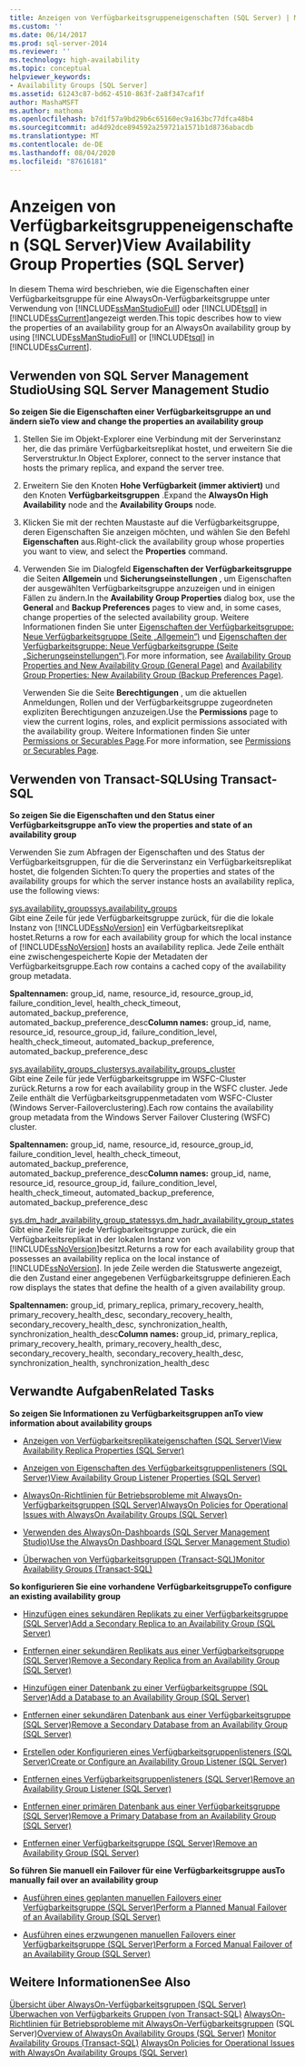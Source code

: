 ```yaml
---
title: Anzeigen von Verfügbarkeitsgruppeneigenschaften (SQL Server) | Microsoft-Dokumentation
ms.custom: ''
ms.date: 06/14/2017
ms.prod: sql-server-2014
ms.reviewer: ''
ms.technology: high-availability
ms.topic: conceptual
helpviewer_keywords:
- Availability Groups [SQL Server]
ms.assetid: 61243c87-bd62-4510-863f-2a8f347caf1f
author: MashaMSFT
ms.author: mathoma
ms.openlocfilehash: b7d1f57a9bd29b6c65160ec9a163bc77dfca48b4
ms.sourcegitcommit: ad4d92dce894592a259721a1571b1d8736abacdb
ms.translationtype: MT
ms.contentlocale: de-DE
ms.lasthandoff: 08/04/2020
ms.locfileid: "87616181"
---
```

# <a name="view-availability-group-properties-sql-server"></a><span data-ttu-id="d6c27-102">Anzeigen von Verfügbarkeitsgruppeneigenschaften (SQL Server)</span><span class="sxs-lookup"><span data-stu-id="d6c27-102">View Availability Group Properties (SQL Server)</span></span>
  <span data-ttu-id="d6c27-103">In diesem Thema wird beschrieben, wie die Eigenschaften einer Verfügbarkeitsgruppe für eine AlwaysOn-Verfügbarkeitsgruppe unter Verwendung von [!INCLUDE[ssManStudioFull](../../../includes/ssmanstudiofull-md.md)] oder [!INCLUDE[tsql](../../../includes/tsql-md.md)] in [!INCLUDE[ssCurrent](../../../includes/sscurrent-md.md)]angezeigt werden.</span><span class="sxs-lookup"><span data-stu-id="d6c27-103">This topic describes how to view the properties of an availability group for an AlwaysOn availability group by using [!INCLUDE[ssManStudioFull](../../../includes/ssmanstudiofull-md.md)] or [!INCLUDE[tsql](../../../includes/tsql-md.md)] in [!INCLUDE[ssCurrent](../../../includes/sscurrent-md.md)].</span></span>  
  

  
##  <a name="using-sql-server-management-studio"></a><a name="SSMSProcedure"></a> <span data-ttu-id="d6c27-104">Verwenden von SQL Server Management Studio</span><span class="sxs-lookup"><span data-stu-id="d6c27-104">Using SQL Server Management Studio</span></span>  
 <span data-ttu-id="d6c27-105">**So zeigen Sie die Eigenschaften einer Verfügbarkeitsgruppe an und ändern sie**</span><span class="sxs-lookup"><span data-stu-id="d6c27-105">**To view and change the properties an availability group**</span></span>  
  
1.  <span data-ttu-id="d6c27-106">Stellen Sie im Objekt-Explorer eine Verbindung mit der Serverinstanz her, die das primäre Verfügbarkeitsreplikat hostet, und erweitern Sie die Serverstruktur.</span><span class="sxs-lookup"><span data-stu-id="d6c27-106">In Object Explorer, connect to the server instance that hosts the primary replica, and expand the server tree.</span></span>  
  
2.  <span data-ttu-id="d6c27-107">Erweitern Sie den Knoten **Hohe Verfügbarkeit (immer aktiviert)** und den Knoten **Verfügbarkeitsgruppen** .</span><span class="sxs-lookup"><span data-stu-id="d6c27-107">Expand the **AlwaysOn High Availability** node and the **Availability Groups** node.</span></span>  
  
3.  <span data-ttu-id="d6c27-108">Klicken Sie mit der rechten Maustaste auf die Verfügbarkeitsgruppe, deren Eigenschaften Sie anzeigen möchten, und wählen Sie den Befehl **Eigenschaften** aus.</span><span class="sxs-lookup"><span data-stu-id="d6c27-108">Right-click the availability group whose properties you want to view, and select the **Properties** command.</span></span>  
  
4.  <span data-ttu-id="d6c27-109">Verwenden Sie im Dialogfeld **Eigenschaften der Verfügbarkeitsgruppe** die Seiten **Allgemein** und **Sicherungseinstellungen** , um Eigenschaften der ausgewählten Verfügbarkeitsgruppe anzuzeigen und in einigen Fällen zu ändern.</span><span class="sxs-lookup"><span data-stu-id="d6c27-109">In the **Availability Group Properties** dialog box, use the **General** and **Backup Preferences** pages to view and, in some cases, change properties of the selected availability group.</span></span> <span data-ttu-id="d6c27-110">Weitere Informationen finden Sie unter [Eigenschaften der Verfügbarkeitsgruppe: Neue Verfügbarkeitsgruppe &#40;Seite „Allgemein“&#41;](availability-group-properties-new-availability-group-general-page.md) und [Eigenschaften der Verfügbarkeitsgruppe: Neue Verfügbarkeitsgruppe &#40;Seite „Sicherungseinstellungen“&#41;](availability-group-properties-new-availability-group-backup-preferences-page.md).</span><span class="sxs-lookup"><span data-stu-id="d6c27-110">For more information, see [Availability Group Properties and New Availability Group &#40;General Page&#41;](availability-group-properties-new-availability-group-general-page.md) and [Availability Group Properties: New Availability Group &#40;Backup Preferences Page&#41;](availability-group-properties-new-availability-group-backup-preferences-page.md).</span></span>  
  
     <span data-ttu-id="d6c27-111">Verwenden Sie die Seite **Berechtigungen** , um die aktuellen Anmeldungen, Rollen und der Verfügbarkeitsgruppe zugeordneten expliziten Berechtigungen anzuzeigen.</span><span class="sxs-lookup"><span data-stu-id="d6c27-111">Use the **Permissions** page to view the current logins, roles, and explicit permissions associated with the availability group.</span></span> <span data-ttu-id="d6c27-112">Weitere Informationen finden Sie unter [Permissions or Securables Page](../../../relational-databases/security/permissions-or-securables-page.md).</span><span class="sxs-lookup"><span data-stu-id="d6c27-112">For more information, see [Permissions or Securables Page](../../../relational-databases/security/permissions-or-securables-page.md).</span></span>  
  

  
##  <a name="using-transact-sql"></a><a name="TsqlProcedure"></a> <span data-ttu-id="d6c27-113">Verwenden von Transact-SQL</span><span class="sxs-lookup"><span data-stu-id="d6c27-113">Using Transact-SQL</span></span>  
 <span data-ttu-id="d6c27-114">**So zeigen Sie die Eigenschaften und den Status einer Verfügbarkeitsgruppe an**</span><span class="sxs-lookup"><span data-stu-id="d6c27-114">**To view the properties and state of an availability group**</span></span>  
  
 <span data-ttu-id="d6c27-115">Verwenden Sie zum Abfragen der Eigenschaften und des Status der Verfügbarkeitsgruppen, für die die Serverinstanz ein Verfügbarkeitsreplikat hostet, die folgenden Sichten:</span><span class="sxs-lookup"><span data-stu-id="d6c27-115">To query the properties and states of the availability groups for which the server instance hosts an availability replica, use the following views:</span></span>  
  
 [<span data-ttu-id="d6c27-116">sys.availability_groups</span><span class="sxs-lookup"><span data-stu-id="d6c27-116">sys.availability_groups</span></span>](/sql/relational-databases/system-catalog-views/sys-availability-groups-transact-sql)  
 <span data-ttu-id="d6c27-117">Gibt eine Zeile für jede Verfügbarkeitsgruppe zurück, für die die lokale Instanz von [!INCLUDE[ssNoVersion](../../../includes/ssnoversion-md.md)] ein Verfügbarkeitsreplikat hostet.</span><span class="sxs-lookup"><span data-stu-id="d6c27-117">Returns a row for each availability group for which the local instance of [!INCLUDE[ssNoVersion](../../../includes/ssnoversion-md.md)] hosts an availability replica.</span></span> <span data-ttu-id="d6c27-118">Jede Zeile enthält eine zwischengespeicherte Kopie der Metadaten der Verfügbarkeitsgruppe.</span><span class="sxs-lookup"><span data-stu-id="d6c27-118">Each row contains a cached copy of the availability group metadata.</span></span>  
  
 <span data-ttu-id="d6c27-119">**Spaltennamen:** group_id, name, resource_id, resource_group_id, failure_condition_level, health_check_timeout, automated_backup_preference, automated_backup_preference_desc</span><span class="sxs-lookup"><span data-stu-id="d6c27-119">**Column names:** group_id, name, resource_id, resource_group_id, failure_condition_level, health_check_timeout, automated_backup_preference, automated_backup_preference_desc</span></span>  
  
 [<span data-ttu-id="d6c27-120">sys.availability_groups_cluster</span><span class="sxs-lookup"><span data-stu-id="d6c27-120">sys.availability_groups_cluster</span></span>](/sql/relational-databases/system-catalog-views/sys-availability-groups-cluster-transact-sql)  
 <span data-ttu-id="d6c27-121">Gibt eine Zeile für jede Verfügbarkeitsgruppe im WSFC-Cluster zurück.</span><span class="sxs-lookup"><span data-stu-id="d6c27-121">Returns a row for each availability group in the WSFC cluster.</span></span> <span data-ttu-id="d6c27-122">Jede Zeile enthält die Verfügbarkeitsgruppenmetadaten vom WSFC-Cluster (Windows Server-Failoverclustering).</span><span class="sxs-lookup"><span data-stu-id="d6c27-122">Each row contains the availability group metadata from the Windows Server Failover Clustering (WSFC) cluster.</span></span>  
  
 <span data-ttu-id="d6c27-123">**Spaltennamen:** group_id, name, resource_id, resource_group_id, failure_condition_level, health_check_timeout, automated_backup_preference, automated_backup_preference_desc</span><span class="sxs-lookup"><span data-stu-id="d6c27-123">**Column names:** group_id, name, resource_id, resource_group_id, failure_condition_level, health_check_timeout, automated_backup_preference, automated_backup_preference_desc</span></span>  
  
 [<span data-ttu-id="d6c27-124">sys.dm_hadr_availability_group_states</span><span class="sxs-lookup"><span data-stu-id="d6c27-124">sys.dm_hadr_availability_group_states</span></span>](/sql/relational-databases/system-dynamic-management-views/sys-dm-hadr-availability-group-states-transact-sql)  
 <span data-ttu-id="d6c27-125">Gibt eine Zeile für jede Verfügbarkeitsgruppe zurück, die ein Verfügbarkeitsreplikat in der lokalen Instanz von [!INCLUDE[ssNoVersion](../../../includes/ssnoversion-md.md)]besitzt.</span><span class="sxs-lookup"><span data-stu-id="d6c27-125">Returns a row for each availability group that possesses an availability replica on the local instance of [!INCLUDE[ssNoVersion](../../../includes/ssnoversion-md.md)].</span></span> <span data-ttu-id="d6c27-126">In jede Zeile werden die Statuswerte angezeigt, die den Zustand einer angegebenen Verfügbarkeitsgruppe definieren.</span><span class="sxs-lookup"><span data-stu-id="d6c27-126">Each row displays the states that define the health of a given availability group.</span></span>  
  
 <span data-ttu-id="d6c27-127">**Spaltennamen:** group_id, primary_replica, primary_recovery_health, primary_recovery_health_desc, secondary_recovery_health, secondary_recovery_health_desc, synchronization_health, synchronization_health_desc</span><span class="sxs-lookup"><span data-stu-id="d6c27-127">**Column names:** group_id, primary_replica, primary_recovery_health, primary_recovery_health_desc, secondary_recovery_health, secondary_recovery_health_desc, synchronization_health, synchronization_health_desc</span></span>  
  

  
##  <a name="related-tasks"></a><a name="RelatedTasks"></a> <span data-ttu-id="d6c27-128">Verwandte Aufgaben</span><span class="sxs-lookup"><span data-stu-id="d6c27-128">Related Tasks</span></span>  
 <span data-ttu-id="d6c27-129">**So zeigen Sie Informationen zu Verfügbarkeitsgruppen an**</span><span class="sxs-lookup"><span data-stu-id="d6c27-129">**To view information about availability groups**</span></span>  
  
-   [<span data-ttu-id="d6c27-130">Anzeigen von Verfügbarkeitsreplikateigenschaften &#40;SQL Server&#41;</span><span class="sxs-lookup"><span data-stu-id="d6c27-130">View Availability Replica Properties &#40;SQL Server&#41;</span></span>](view-availability-replica-properties-sql-server.md)  
  
-   [<span data-ttu-id="d6c27-131">Anzeigen von Eigenschaften des Verfügbarkeitsgruppenlisteners &#40;SQL Server&#41;</span><span class="sxs-lookup"><span data-stu-id="d6c27-131">View Availability Group Listener Properties &#40;SQL Server&#41;</span></span>](view-availability-group-listener-properties-sql-server.md)  
  
-   [<span data-ttu-id="d6c27-132">AlwaysOn-Richtlinien für Betriebsprobleme mit AlwaysOn-Verfügbarkeitsgruppen &#40;SQL Server&#41;</span><span class="sxs-lookup"><span data-stu-id="d6c27-132">AlwaysOn Policies for Operational Issues with AlwaysOn Availability Groups &#40;SQL Server&#41;</span></span>](always-on-policies-for-operational-issues-always-on-availability.md)
  
-   [<span data-ttu-id="d6c27-133">Verwenden des AlwaysOn-Dashboards &#40;SQL Server Management Studio&#41;</span><span class="sxs-lookup"><span data-stu-id="d6c27-133">Use the AlwaysOn Dashboard &#40;SQL Server Management Studio&#41;</span></span>](use-the-always-on-dashboard-sql-server-management-studio.md)  
  
-   [<span data-ttu-id="d6c27-134">Überwachen von Verfügbarkeitsgruppen &#40;Transact-SQL&#41;</span><span class="sxs-lookup"><span data-stu-id="d6c27-134">Monitor Availability Groups &#40;Transact-SQL&#41;</span></span>](monitor-availability-groups-transact-sql.md)  
  
 <span data-ttu-id="d6c27-135">**So konfigurieren Sie eine vorhandene Verfügbarkeitsgruppe**</span><span class="sxs-lookup"><span data-stu-id="d6c27-135">**To configure an existing availability group**</span></span>  
  
-   [<span data-ttu-id="d6c27-136">Hinzufügen eines sekundären Replikats zu einer Verfügbarkeitsgruppe &#40;SQL Server&#41;</span><span class="sxs-lookup"><span data-stu-id="d6c27-136">Add a Secondary Replica to an Availability Group &#40;SQL Server&#41;</span></span>](add-a-secondary-replica-to-an-availability-group-sql-server.md)  
  
-   [<span data-ttu-id="d6c27-137">Entfernen einer sekundären Replikats aus einer Verfügbarkeitsgruppe &#40;SQL Server&#41;</span><span class="sxs-lookup"><span data-stu-id="d6c27-137">Remove a Secondary Replica from an Availability Group &#40;SQL Server&#41;</span></span>](remove-a-secondary-replica-from-an-availability-group-sql-server.md)  
  
-   [<span data-ttu-id="d6c27-138">Hinzufügen einer Datenbank zu einer Verfügbarkeitsgruppe &#40;SQL Server&#41;</span><span class="sxs-lookup"><span data-stu-id="d6c27-138">Add a Database to an Availability Group &#40;SQL Server&#41;</span></span>](availability-group-add-a-database.md)  
  
-   [<span data-ttu-id="d6c27-139">Entfernen einer sekundären Datenbank aus einer Verfügbarkeitsgruppe &#40;SQL Server&#41;</span><span class="sxs-lookup"><span data-stu-id="d6c27-139">Remove a Secondary Database from an Availability Group &#40;SQL Server&#41;</span></span>](remove-a-secondary-database-from-an-availability-group-sql-server.md)  
  
-   [<span data-ttu-id="d6c27-140">Erstellen oder Konfigurieren eines Verfügbarkeitsgruppenlisteners &#40;SQL Server&#41;</span><span class="sxs-lookup"><span data-stu-id="d6c27-140">Create or Configure an Availability Group Listener &#40;SQL Server&#41;</span></span>](create-or-configure-an-availability-group-listener-sql-server.md)  
  
-   [<span data-ttu-id="d6c27-141">Entfernen eines Verfügbarkeitsgruppenlisteners &#40;SQL Server&#41;</span><span class="sxs-lookup"><span data-stu-id="d6c27-141">Remove an Availability Group Listener &#40;SQL Server&#41;</span></span>](remove-an-availability-group-listener-sql-server.md)  
  
-   [<span data-ttu-id="d6c27-142">Entfernen einer primären Datenbank aus einer Verfügbarkeitsgruppe &#40;SQL Server&#41;</span><span class="sxs-lookup"><span data-stu-id="d6c27-142">Remove a Primary Database from an Availability Group &#40;SQL Server&#41;</span></span>](remove-a-primary-database-from-an-availability-group-sql-server.md)  
  
-   [<span data-ttu-id="d6c27-143">Entfernen einer Verfügbarkeitsgruppe &#40;SQL Server&#41;</span><span class="sxs-lookup"><span data-stu-id="d6c27-143">Remove an Availability Group &#40;SQL Server&#41;</span></span>](remove-an-availability-group-sql-server.md)  
  
 <span data-ttu-id="d6c27-144">**So führen Sie manuell ein Failover für eine Verfügbarkeitsgruppe aus**</span><span class="sxs-lookup"><span data-stu-id="d6c27-144">**To manually fail over an availability group**</span></span>  
  
-   [<span data-ttu-id="d6c27-145">Ausführen eines geplanten manuellen Failovers einer Verfügbarkeitsgruppe &#40;SQL Server&#41;</span><span class="sxs-lookup"><span data-stu-id="d6c27-145">Perform a Planned Manual Failover of an Availability Group &#40;SQL Server&#41;</span></span>](perform-a-planned-manual-failover-of-an-availability-group-sql-server.md)  
  
-   [<span data-ttu-id="d6c27-146">Ausführen eines erzwungenen manuellen Failovers einer Verfügbarkeitsgruppe &#40;SQL Server&#41;</span><span class="sxs-lookup"><span data-stu-id="d6c27-146">Perform a Forced Manual Failover of an Availability Group &#40;SQL Server&#41;</span></span>](perform-a-forced-manual-failover-of-an-availability-group-sql-server.md)  
  

  
## <a name="see-also"></a><span data-ttu-id="d6c27-147">Weitere Informationen</span><span class="sxs-lookup"><span data-stu-id="d6c27-147">See Also</span></span>  
 <span data-ttu-id="d6c27-148">[Übersicht über AlwaysOn-Verfügbarkeitsgruppen &#40;SQL Server&#41;](overview-of-always-on-availability-groups-sql-server.md) [Überwachen von Verfügbarkeits Gruppen &#40;von Transact-SQL&#41;](monitor-availability-groups-transact-sql.md) [AlwaysOn-Richtlinien für Betriebsprobleme mit AlwaysOn-Verfügbarkeitsgruppen](always-on-policies-for-operational-issues-always-on-availability.md) &#40;SQL Server&#41;</span><span class="sxs-lookup"><span data-stu-id="d6c27-148">[Overview of AlwaysOn Availability Groups &#40;SQL Server&#41;](overview-of-always-on-availability-groups-sql-server.md) [Monitor Availability Groups &#40;Transact-SQL&#41;](monitor-availability-groups-transact-sql.md) [AlwaysOn Policies for Operational Issues with AlwaysOn Availability Groups &#40;SQL Server&#41;](always-on-policies-for-operational-issues-always-on-availability.md)</span></span> 
  
  
